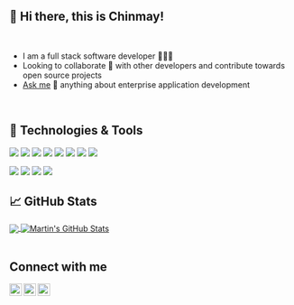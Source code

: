## 👋 Hi there, this is Chinmay!

<br/>

- I am a full stack software developer 👨🏻‍💻 
- Looking to collaborate 👯 with other developers and contribute towards open source projects
- [Ask me][askme] 💬 anything about enterprise application development

<br/>

## 🔧 Technologies & Tools
![](https://img.shields.io/badge/OS-Linux-informational?style=plastic&logo=linux&logoColor=white&color=blueviolet)
![](https://img.shields.io/badge/Editor-PyCharm-informational?style=plastic&logo=PyCharm&logoColor=white&color=blueviolet)
![](https://img.shields.io/badge/Editor-VS_Code-informational?style=plastic&logo=Visual-Studio-Code&logoColor=white&color=blueviolet)
![](https://img.shields.io/badge/Editor-IntelliJ_IDEA-informational?style=plastic&logo=intellij-idea&logoColor=white&color=blueviolet)
![](https://img.shields.io/badge/Code-Python-informational?style=plastic&logo=python&logoColor=white&color=blueviolet)
![](https://img.shields.io/badge/Code-Julia-informational?style=plastic&logo=Julia&logoColor=white&color=blueviolet)
![](https://img.shields.io/badge/Code-JavaScript-informational?style=plastic&logo=javascript&logoColor=white&color=blueviolet)
![](https://img.shields.io/badge/Code-Java-informational?style=plastic&logo=Java&logoColor=white&color=blueviolet)
<!-- ![](https://img.shields.io/badge/Code-Vue-informational?style=plastic&logo=vue.js&logoColor=white&color=blueviolet) -->
![](https://img.shields.io/badge/Tools-PostgreSQL-informational?style=plastic&logo=postgresql&logoColor=white&color=blueviolet)
![](https://img.shields.io/badge/Tools-Docker-informational?style=plastic&logo=docker&logoColor=white&color=blueviolet)
![](https://img.shields.io/badge/Tools-Kubernetes-informational?style=plastic&logo=kubernetes&logoColor=white&color=blueviolet)
![](https://img.shields.io/badge/Tools-Red_Hat_OpenShift-informational?style=plastic&logo=red-hat-open-shift&logoColor=white&color=blueviolet)
<!-- ![](https://img.shields.io/badge/Cloud-AWS-informational?style=plastic&logo=Amazon&logoColor=white&color=blueviolet) -->

## 📈 GitHub Stats

<a href="https://github.com/chinmayksahoo/chinmayksahoo">
  <img align="center" src="https://github-readme-stats.vercel.app/api/top-langs/?username=chinmayksahoo&hide=java,html,tex&title_color=ffffff&text_color=c9cacc&icon_color=blueviolet&bg_color=1d1f21&langs_count=3" />
</a>
<a href="https://github.com/chinmayksahoo/chinmayksahoo">
  <img align="center" src="https://github-readme-stats.vercel.app/api?username=chinmayksahoo&show_icons=true&line_height=27&count_private=true&title_color=ffffff&text_color=c9cacc&icon_color=blueviolet&bg_color=1d1f21" alt="Martin's GitHub Stats" />
</a>
<br>
<br>

## Connect with me 
[<img align="left" alt="chinmayksahoo | LinkedIn" width="22px" src="https://cdn.jsdelivr.net/npm/simple-icons@v3/icons/linkedin.svg" />][linkedin]
[<img align="left" alt="chinmayksahoo | Twitter" width="22px" src="https://cdn.jsdelivr.net/npm/simple-icons@v3/icons/twitter.svg" />][twitter]
[<img align="left" alt="chinmayksahoo | Instagram" width="22px" src="https://cdn.jsdelivr.net/npm/simple-icons@v3/icons/instagram.svg" />][instagram]

<br/>
<br/>
<br/>

[linkedin]: https://linkedin.com/in/chinmayksahoo

[twitter]: https://twitter.com/chinmaya_ks

[instagram]: https://instagram.com/_._chinmay._

[askme]: https://github.com/chinmayksahoo/chinmayksahoo/issues

<!-- [githubstats]: https://github-readme-stats.vercel.app/api?username=chinmayksahoo&show_icons=true

[githubproglang]: https://github-readme-stats.vercel.app/api/top-langs/?username=chinmayksahoo&title_color=ffffff&text_color=c9cacc&icon_color=blueviolet&bg_color=1d1f21&langs_count=3 -->